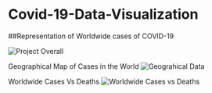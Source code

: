 # Covid-19-Data-Visualization
##Representation of Worldwide cases of COVID-19 

![Project Overall](https://user-images.githubusercontent.com/54865943/84334359-35708c80-ab60-11ea-96df-5a6bebc0b5c9.png)

Geographical Map of Cases in the World
![Geograhical Data](https://user-images.githubusercontent.com/54865943/84334134-9ea3d000-ab5f-11ea-9c1f-71f8d7ca0fef.png)

Worldwide Cases Vs Deaths 
![Worldwide Cases vs Deaths](https://user-images.githubusercontent.com/54865943/84334250-efb3c400-ab5f-11ea-9dea-477c3300c199.png)


